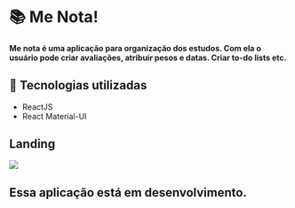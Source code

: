 # :books: Me Nota!

#### Me nota é uma aplicação para organização dos estudos. Com ela o usuário pode criar avaliações, atribuir pesos e datas. Criar to-do lists etc.

## 🚀 Tecnologias utilizadas
- ReactJS
- React Material-UI

## Landing 
<img src="https://user-images.githubusercontent.com/61033391/99009499-e1ab0a80-2526-11eb-9989-9e585a365056.png"></img>

## Essa aplicação está em desenvolvimento.
